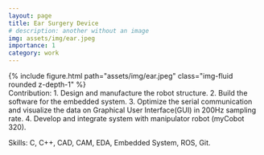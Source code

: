 ```yaml
---
layout: page
title: Ear Surgery Device
# description: another without an image
img: assets/img/ear.jpeg
importance: 1
category: work
---
```


<div class="col-sm mt-3 mt-md-0" style="max-width: 560px; margin: auto;">
    {% include figure.html path="assets/img/ear.jpeg" class="img-fluid rounded z-depth-1" %}
</div>
Contribution:
1. Design and manufacture the robot structure.
2. Build the software for the embedded system.
3. Optimize the serial communication and visualize the data on Graphical User Interface(GUI) in 200Hz sampling rate.
4. Develop and integrate system with manipulator robot (myCobot 320).

Skills: C, C++, CAD, CAM, EDA, Embedded System, ROS, Git.